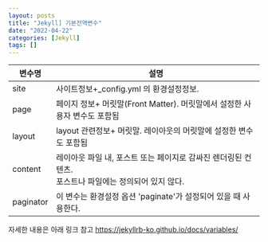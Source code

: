 ```yaml
---
layout: posts
title: "Jekyll] 기본전역변수"
date: "2022-04-22"
categories: [Jekyll]
tags: []
---
```


| 변수명    |    설명|
|-----------|--------|
| site    | 사이트정보+_config.yml 의 환경설정정보.|
| page    | 페이지 정보+ 머릿말(Front Matter). 머릿말에서 설정한 사용자 변수도 포함됨|
| layout  | layout 관련정보+ 머릿말. 레이아웃의 머릿말에 설정한 변수도 포함됨|
| content | 레이아웃 파일 내, 포스트 또는 페이지로 감싸진 렌더링된 컨텐츠. <br>포스트나 파일에는 정의되어 있지 않다.|
| paginator| 이 변수는 환경설정 옵션 'paginate'가 설정되어 있을 때 사용한다.|

자세한 내용은 아래 링크 참고
https://jekyllrb-ko.github.io/docs/variables/